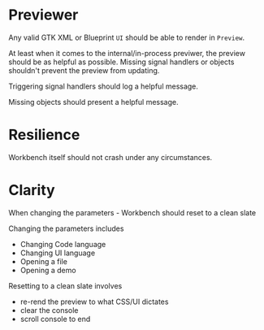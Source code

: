 # Previewer

Any valid GTK XML or Blueprint `UI` should be able to render in `Preview`.

At least when it comes to the internal/in-process previwer, the preview should be as helpful as possible. Missing signal handlers or objects shouldn't prevent the preview from updating.

Triggering signal handlers should log a helpful message.

Missing objects should present a helpful message.

# Resilience

Workbench itself should not crash under any circumstances.

# Clarity

When changing the parameters - Workbench should reset to a clean slate

Changing the parameters includes

- Changing Code language
- Changing UI language
- Opening a file
- Opening a demo

Resetting to a clean slate involves

- re-rend the preview to what CSS/UI dictates
- clear the console
- scroll console to end

